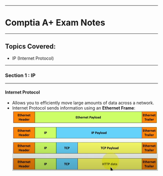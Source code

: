 ------------------------------------
# Comptia A+ Exam Notes
------------------------------------
## Topics Covered:

* IP (Internet Protocol)

------------------------------------
### Section 1 : IP
------------------------------------


#### Internet Protocol

 - Allows you to efficiently move large amounts of data across a network.
 - Internet Protocol sends information using an __Ethernet Frame__:
 ![Picture of Internet Protocol Frame](images/IP_Frame.png)